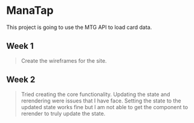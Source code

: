 # ManaTap

This project is going to use the MTG API to load card data.

## Week 1
> Create the wireframes for the site.

## Week 2
> Tried creating the core functionality. Updating the state and rerendering were issues that I have face. Setting the state to the updated state works fine but I am not able to get the component to rerender to truly update the state.
